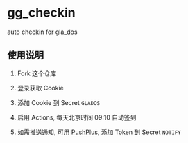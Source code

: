 # gg_checkin
auto checkin for gla_dos

## 使用说明

1. Fork 这个仓库

1. 登录获取 Cookie

1. 添加 Cookie 到 Secret `GLADOS`

1. 启用 Actions, 每天北京时间 09:10 自动签到

1. 如需推送通知, 可用 [PushPlus][pushplus], 添加 Token 到 Secret `NOTIFY`

[glados]: https://github.com/glados-network/GLaDOS
[pushplus]: https://www.pushplus.plus/
